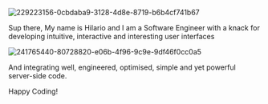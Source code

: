 ![229223156-0cbdaba9-3128-4d8e-8719-b6b4cf741b67](https://github.com/HilarioNengareJr/HilarioNengareJr/assets/38634516/c7d12b02-928e-4d4f-bf8f-cf4280349b43)

Sup there, My name is Hilario and I am a Software Engineer with a knack for developing intuitive, interactive and interesting user interfaces 

![241765440-80728820-e06b-4f96-9c9e-9df46f0cc0a5](https://github.com/HilarioNengareJr/HilarioNengareJr/assets/38634516/ecca96dd-e6be-4972-a9b5-55a6f6e4bfe1)


And integrating well, engineered, optimised, simple and yet powerful server-side code.

Happy Coding!





